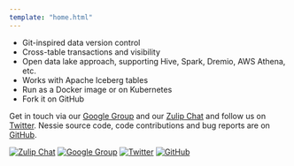 ```yaml
---
template: "home.html"
---
```



* Git-inspired data version control
* Cross-table transactions and visibility
* Open data lake approach, supporting Hive, Spark, Dremio, AWS Athena, etc.
* Works with Apache Iceberg tables
* Run as a Docker image or on Kubernetes
* Fork it on GitHub

Get in touch via our [Google Group](https://groups.google.com/g/projectnessie) and our
[Zulip Chat](https://project-nessie.zulipchat.com/) and follow us on
[Twitter](https://twitter.com/projectnessie). Nessie source code, code contributions
and bug reports are on [GitHub](https://github.com/projectnessie/nessie/).

[![Zulip Chat](https://img.shields.io/badge/-Zulip_Chat-white?logo=zulip&style=for-the-badge&color=eeeeee&logoColor=gray)](https://project-nessie.zulipchat.com/)
[![Google Group](https://img.shields.io/badge/Google_Group-white.svg?logo=google&style=for-the-badge&color=eeeeee&logoColor=gray)](https://groups.google.com/g/projectnessie)
[![Twitter](https://img.shields.io/badge/-Twitter-white?logo=twitter&style=for-the-badge&color=eeeeee&logoColor=gray)](https://twitter.com/projectnessie)
[![GitHub](https://img.shields.io/badge/-GitHub-black?logo=github&style=for-the-badge&color=eeeeee&logoColor=gray)](https://github.com/projectnessie/nessie/)
